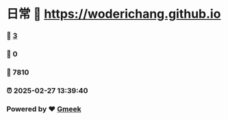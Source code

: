 # 日常 :link: https://woderichang.github.io 
### :page_facing_up: [3](https://woderichang.github.io/tag.html) 
### :speech_balloon: 0 
### :hibiscus: 7810 
### :alarm_clock: 2025-02-27 13:39:40 
### Powered by :heart: [Gmeek](https://github.com/Meekdai/Gmeek)
